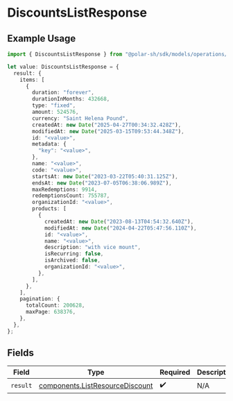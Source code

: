 # DiscountsListResponse

## Example Usage

```typescript
import { DiscountsListResponse } from "@polar-sh/sdk/models/operations/discountslist.js";

let value: DiscountsListResponse = {
  result: {
    items: [
      {
        duration: "forever",
        durationInMonths: 432668,
        type: "fixed",
        amount: 524576,
        currency: "Saint Helena Pound",
        createdAt: new Date("2025-04-27T00:34:32.428Z"),
        modifiedAt: new Date("2025-03-15T09:53:44.348Z"),
        id: "<value>",
        metadata: {
          "key": "<value>",
        },
        name: "<value>",
        code: "<value>",
        startsAt: new Date("2023-03-22T05:40:31.125Z"),
        endsAt: new Date("2023-07-05T06:38:06.989Z"),
        maxRedemptions: 9914,
        redemptionsCount: 755787,
        organizationId: "<value>",
        products: [
          {
            createdAt: new Date("2023-08-13T04:54:32.640Z"),
            modifiedAt: new Date("2024-04-22T05:47:56.110Z"),
            id: "<value>",
            name: "<value>",
            description: "with vice mount",
            isRecurring: false,
            isArchived: false,
            organizationId: "<value>",
          },
        ],
      },
    ],
    pagination: {
      totalCount: 200628,
      maxPage: 638376,
    },
  },
};
```

## Fields

| Field                                                                              | Type                                                                               | Required                                                                           | Description                                                                        |
| ---------------------------------------------------------------------------------- | ---------------------------------------------------------------------------------- | ---------------------------------------------------------------------------------- | ---------------------------------------------------------------------------------- |
| `result`                                                                           | [components.ListResourceDiscount](../../models/components/listresourcediscount.md) | :heavy_check_mark:                                                                 | N/A                                                                                |